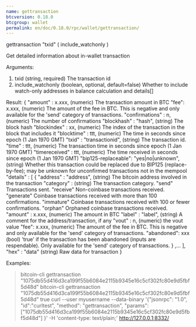 ```yaml
---
name: gettransaction
btcversion: 0.18.0
btcgroup: wallet
permalink: en/doc/0.18.0/rpc/wallet/gettransaction/
---
```


gettransaction "txid" ( include_watchonly )

Get detailed information about in-wallet transaction <txid>

Arguments:
1. txid                 (string, required) The transaction id
2. include_watchonly    (boolean, optional, default=false) Whether to include watch-only addresses in balance calculation and details[]

Result:
{
  "amount" : x.xxx,        (numeric) The transaction amount in BTC
  "fee": x.xxx,            (numeric) The amount of the fee in BTC. This is negative and only available for the 
                              'send' category of transactions.
  "confirmations" : n,     (numeric) The number of confirmations
  "blockhash" : "hash",  (string) The block hash
  "blockindex" : xx,       (numeric) The index of the transaction in the block that includes it
  "blocktime" : ttt,       (numeric) The time in seconds since epoch (1 Jan 1970 GMT)
  "txid" : "transactionid",   (string) The transaction id.
  "time" : ttt,            (numeric) The transaction time in seconds since epoch (1 Jan 1970 GMT)
  "timereceived" : ttt,    (numeric) The time received in seconds since epoch (1 Jan 1970 GMT)
  "bip125-replaceable": "yes|no|unknown",  (string) Whether this transaction could be replaced due to BIP125 (replace-by-fee);
                                                   may be unknown for unconfirmed transactions not in the mempool
  "details" : [
    {
      "address" : "address",          (string) The bitcoin address involved in the transaction
      "category" :                      (string) The transaction category.
                   "send"                  Transactions sent.
                   "receive"               Non-coinbase transactions received.
                   "generate"              Coinbase transactions received with more than 100 confirmations.
                   "immature"              Coinbase transactions received with 100 or fewer confirmations.
                   "orphan"                Orphaned coinbase transactions received.
      "amount" : x.xxx,                 (numeric) The amount in BTC
      "label" : "label",              (string) A comment for the address/transaction, if any
      "vout" : n,                       (numeric) the vout value
      "fee": x.xxx,                     (numeric) The amount of the fee in BTC. This is negative and only available for the 
                                           'send' category of transactions.
      "abandoned": xxx                  (bool) 'true' if the transaction has been abandoned (inputs are respendable). Only available for the 
                                           'send' category of transactions.
    }
    ,...
  ],
  "hex" : "data"         (string) Raw data for transaction
}

Examples:
> bitcoin-cli gettransaction "1075db55d416d3ca199f55b6084e2115b9345e16c5cf302fc80e9d5fbf5d48d"
> bitcoin-cli gettransaction "1075db55d416d3ca199f55b6084e2115b9345e16c5cf302fc80e9d5fbf5d48d" true
> curl --user myusername --data-binary '{"jsonrpc": "1.0", "id":"curltest", "method": "gettransaction", "params": ["1075db55d416d3ca199f55b6084e2115b9345e16c5cf302fc80e9d5fbf5d48d"] }' -H 'content-type: text/plain;' http://127.0.0.1:8332/


